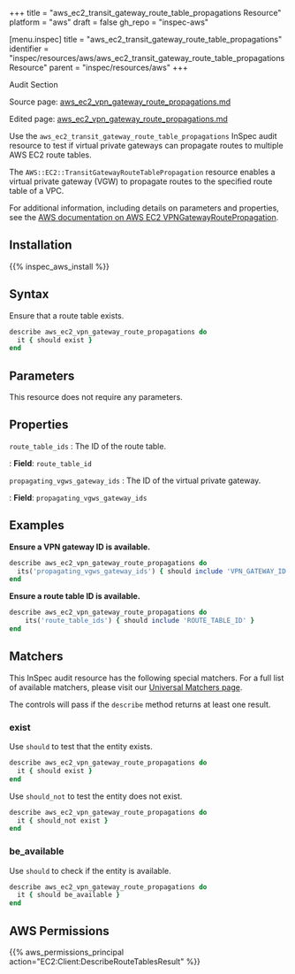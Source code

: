 +++
title = "aws_ec2_transit_gateway_route_table_propagations Resource"
platform = "aws"
draft = false
gh_repo = "inspec-aws"

[menu.inspec]
title = "aws_ec2_transit_gateway_route_table_propagations"
identifier = "inspec/resources/aws/aws_ec2_transit_gateway_route_table_propagations Resource"
parent = "inspec/resources/aws"
+++

<div class="admonition-note">
<p class="admonition-note-title">Audit Section</p>
<div class="admonition-note-text">
<p>Source page: <a href="https://github.com/inspec/inspec-aws/blob/main/docs/resources/aws_ec2_vpn_gateway_route_propagations.md">aws_ec2_vpn_gateway_route_propagations.md</a></p>
<p>Edited page: <a href="https://github.com/ianmadd/inspec-aws/blob/im/hugo/docs-chef-io/content/inspec/resources/aws_ec2_vpn_gateway_route_propagations.md">aws_ec2_vpn_gateway_route_propagations.md</a></p>
</div>
</div>



Use the `aws_ec2_transit_gateway_route_table_propagations` InSpec audit resource to test if virtual private gateways can propagate routes to multiple AWS EC2 route tables.

The `AWS::EC2::TransitGatewayRouteTablePropagation` resource enables a virtual private gateway (VGW) to propagate routes to the specified route table of a VPC.

For additional information, including details on parameters and properties, see the [AWS documentation on AWS EC2 VPNGatewayRoutePropagation](https://docs.aws.amazon.com/AWSCloudFormation/latest/UserGuide/aws-resource-ec2-vpn-gatewayrouteprop.html).

## Installation

{{% inspec_aws_install %}}

## Syntax

Ensure that a route table exists.

```ruby
describe aws_ec2_vpn_gateway_route_propagations do
  it { should exist }
end
```

## Parameters

This resource does not require any parameters.

## Properties

`route_table_ids`
: The ID of the route table.

: **Field**: `route_table_id`

`propagating_vgws_gateway_ids`
: The ID of the virtual private gateway.

: **Field**: `propagating_vgws_gateway_ids`

## Examples

**Ensure a VPN gateway ID is available.**

```ruby
describe aws_ec2_vpn_gateway_route_propagations do
  its('propagating_vgws_gateway_ids') { should include 'VPN_GATEWAY_ID' }
end
```

**Ensure a route table ID is available.**

```ruby
describe aws_ec2_vpn_gateway_route_propagations do
    its('route_table_ids') { should include 'ROUTE_TABLE_ID' }
end
```

## Matchers

This InSpec audit resource has the following special matchers. For a full list of available matchers, please visit our [Universal Matchers page](https://www.inspec.io/docs/reference/matchers/).

The controls will pass if the `describe` method returns at least one result.

### exist

Use `should` to test that the entity exists.

```ruby
describe aws_ec2_vpn_gateway_route_propagations do
  it { should exist }
end
```

Use `should_not` to test the entity does not exist.

```ruby
describe aws_ec2_vpn_gateway_route_propagations do
  it { should_not exist }
end
```

### be_available

Use `should` to check if the entity is available.

```ruby
describe aws_ec2_vpn_gateway_route_propagations do
  it { should be_available }
end
```

## AWS Permissions

{{% aws_permissions_principal action="EC2:Client:DescribeRouteTablesResult" %}}
